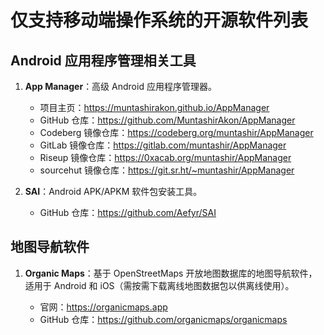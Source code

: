 # 仅支持移动端操作系统的开源软件列表

## Android 应用程序管理相关工具

1. **App Manager**：高级 Android 应用程序管理器。
   
   - 项目主页：https://muntashirakon.github.io/AppManager
   - GitHub 仓库：https://github.com/MuntashirAkon/AppManager
   - Codeberg 镜像仓库：https://codeberg.org/muntashir/AppManager
   - GitLab 镜像仓库：https://gitlab.com/muntashir/AppManager
   - Riseup 镜像仓库：https://0xacab.org/muntashir/AppManager
   - sourcehut 镜像仓库：https://git.sr.ht/~muntashir/AppManager

2. **SAI**：Android APK/APKM 软件包安装工具。

   - GitHub 仓库：https://github.com/Aefyr/SAI

## 地图导航软件

1. **Organic Maps**：基于 OpenStreetMaps 开放地图数据库的地图导航软件，适用于 Android 和 iOS（需按需下载离线地图数据包以供离线使用）。

   - 官网：https://organicmaps.app
   - GitHub 仓库：https://github.com/organicmaps/organicmaps
